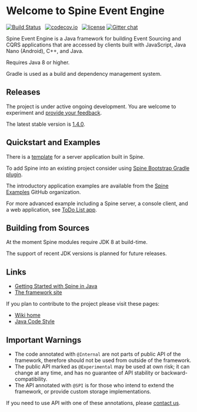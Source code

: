 # Welcome to Spine Event Engine
[![Build Status](https://travis-ci.com/SpineEventEngine/core-java.svg?branch=master)](https://travis-ci.com/SpineEventEngine/core-java) &nbsp;
[![codecov.io](https://codecov.io/github/SpineEventEngine/core-java/coverage.svg?branch=master)](https://codecov.io/github/SpineEventEngine/core-java?branch=master) &nbsp;
[![license](https://img.shields.io/badge/license-Apache%20License%202.0-blue.svg?style=flat)](http://www.apache.org/licenses/LICENSE-2.0)
[![Gitter chat](https://badges.gitter.im/SpineEventEngine.png)](https://gitter.im/SpineEventEngine)

Spine Event Engine is a Java framework for building Event Sourcing and CQRS applications that are 
accessed by clients built with JavaScript, Java Nano (Android), C++, and Java.

Requires Java 8 or higher.

Gradle is used as a build and dependency management system. 

## Releases
The project is under active ongoing development. You are welcome to experiment and [provide your feedback][email-developers].

The latest stable version is [1.4.0][latest-release].  

## Quickstart and Examples

There is a [template][server-quickstart] for a server application built in Spine. 

To add Spine into an existing project consider using [Spine Bootstrap Gradle plugin](https://github.com/SpineEventEngine/bootstrap/).

The introductory application examples are available from the [Spine Examples][spine-examples] GitHub organization.

For more advanced example including a Spine server, a console client, and a web application, see [ToDo List app][todo-list].

## Building from Sources

At the moment Spine modules require JDK 8 at build-time. 

The support of recent JDK versions is planned for future releases.

## Links
* [Getting Started with Spine in Java](https://spine.io/docs/quickstart/java.html)
* [The framework site][spine-site]

If you plan to contribute to the project please visit these pages:
* [Wiki home][wiki-home]
* [Java Code Style][java-code-style]

## Important Warnings
* The code annotated with `@Internal` are not parts of public API of the framework, therefore should
not be used from outside of the framework.
* The public API marked as `@Experimental` may be used at own risk; it can change at any time, 
and has no guarantee of API stability or backward-compatibility.
* The API annotated with `@SPI` is for those who intend to extend the framework, 
or provide custom storage implementations. 

If you need to use API with one of these annotations, please [contact us][email-developers].

[email-developers]: mailto:spine-developers@teamdev.com
[latest-release]: https://github.com/SpineEventEngine/core-java/releases/tag/v1.4.0
[spine-site]: https://spine.io/
[wiki-home]: https://github.com/SpineEventEngine/core-java/wiki
[java-code-style]: https://github.com/SpineEventEngine/core-java/wiki/Java-Code-Style 
[getting-started]: https://github.com/SpineEventEngine/documentation/blob/master/getting-started/index.md
[server-quickstart]: https://github.com/spine-examples/server-quickstart
[spine-examples]: https://github.com/spine-examples
[todo-list]: https://github.com/spine-examples/todo-list
